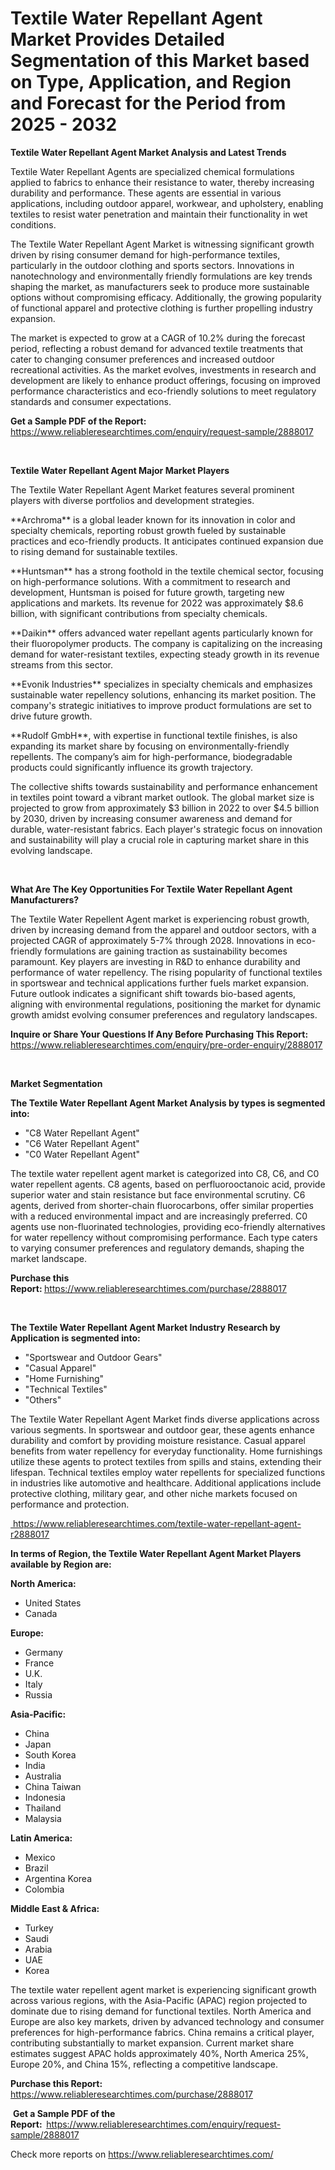 <p><h1>Textile Water Repellant Agent Market Provides Detailed Segmentation of this Market based on Type, Application, and Region and Forecast for the Period from 2025 - 2032</h1></p><p><strong>Textile Water Repellant Agent Market Analysis and Latest Trends</strong></p>
<p><p>Textile Water Repellant Agents are specialized chemical formulations applied to fabrics to enhance their resistance to water, thereby increasing durability and performance. These agents are essential in various applications, including outdoor apparel, workwear, and upholstery, enabling textiles to resist water penetration and maintain their functionality in wet conditions.</p><p>The Textile Water Repellant Agent Market is witnessing significant growth driven by rising consumer demand for high-performance textiles, particularly in the outdoor clothing and sports sectors. Innovations in nanotechnology and environmentally friendly formulations are key trends shaping the market, as manufacturers seek to produce more sustainable options without compromising efficacy. Additionally, the growing popularity of functional apparel and protective clothing is further propelling industry expansion.</p><p>The market is expected to grow at a CAGR of 10.2% during the forecast period, reflecting a robust demand for advanced textile treatments that cater to changing consumer preferences and increased outdoor recreational activities. As the market evolves, investments in research and development are likely to enhance product offerings, focusing on improved performance characteristics and eco-friendly solutions to meet regulatory standards and consumer expectations.</p></p>
<p><strong>Get a Sample PDF of the Report:&nbsp;</strong> <a href="https://www.reliableresearchtimes.com/enquiry/request-sample/2888017?utm_campaign=3311&utm_medium=2&utm_source=Github&utm_content=ia&utm_term=14032025&utm_id=textile-water-repellant-agent">https://www.reliableresearchtimes.com/enquiry/request-sample/2888017</a></p>
<p>&nbsp;</p>
<p><strong>Textile Water Repellant Agent Major Market Players</strong></p>
<p><p>The Textile Water Repellant Agent Market features several prominent players with diverse portfolios and development strategies. </p><p>**Archroma** is a global leader known for its innovation in color and specialty chemicals, reporting robust growth fueled by sustainable practices and eco-friendly products. It anticipates continued expansion due to rising demand for sustainable textiles.</p><p>**Huntsman** has a strong foothold in the textile chemical sector, focusing on high-performance solutions. With a commitment to research and development, Huntsman is poised for future growth, targeting new applications and markets. Its revenue for 2022 was approximately $8.6 billion, with significant contributions from specialty chemicals.</p><p>**Daikin** offers advanced water repellant agents particularly known for their fluoropolymer products. The company is capitalizing on the increasing demand for water-resistant textiles, expecting steady growth in its revenue streams from this sector.</p><p>**Evonik Industries** specializes in specialty chemicals and emphasizes sustainable water repellency solutions, enhancing its market position. The company's strategic initiatives to improve product formulations are set to drive future growth.</p><p>**Rudolf GmbH**, with expertise in functional textile finishes, is also expanding its market share by focusing on environmentally-friendly repellents. The company’s aim for high-performance, biodegradable products could significantly influence its growth trajectory.</p><p>The collective shifts towards sustainability and performance enhancement in textiles point toward a vibrant market outlook. The global market size is projected to grow from approximately $3 billion in 2022 to over $4.5 billion by 2030, driven by increasing consumer awareness and demand for durable, water-resistant fabrics. Each player's strategic focus on innovation and sustainability will play a crucial role in capturing market share in this evolving landscape.</p></p>
<p>&nbsp;</p>
<p><strong>What Are The Key Opportunities For Textile Water Repellant Agent Manufacturers?</strong></p>
<p><p>The Textile Water Repellent Agent market is experiencing robust growth, driven by increasing demand from the apparel and outdoor sectors, with a projected CAGR of approximately 5-7% through 2028. Innovations in eco-friendly formulations are gaining traction as sustainability becomes paramount. Key players are investing in R&D to enhance durability and performance of water repellency. The rising popularity of functional textiles in sportswear and technical applications further fuels market expansion. Future outlook indicates a significant shift towards bio-based agents, aligning with environmental regulations, positioning the market for dynamic growth amidst evolving consumer preferences and regulatory landscapes.</p></p>
<p><strong>Inquire or Share Your Questions If Any Before Purchasing This Report:</strong> <a href="https://www.reliableresearchtimes.com/enquiry/pre-order-enquiry/2888017?utm_campaign=3311&utm_medium=2&utm_source=Github&utm_content=ia&utm_term=14032025&utm_id=textile-water-repellant-agent">https://www.reliableresearchtimes.com/enquiry/pre-order-enquiry/2888017</a></p>
<p>&nbsp;</p>
<p><strong>Market Segmentation</strong></p>
<p><strong>The Textile Water Repellant Agent Market Analysis by types is segmented into:</strong></p>
<p><ul><li>"C8 Water Repellant Agent"</li><li>"C6 Water Repellant Agent"</li><li>"C0 Water Repellant Agent"</li></ul></p>
<p><p>The textile water repellent agent market is categorized into C8, C6, and C0 water repellent agents. C8 agents, based on perfluorooctanoic acid, provide superior water and stain resistance but face environmental scrutiny. C6 agents, derived from shorter-chain fluorocarbons, offer similar properties with a reduced environmental impact and are increasingly preferred. C0 agents use non-fluorinated technologies, providing eco-friendly alternatives for water repellency without compromising performance. Each type caters to varying consumer preferences and regulatory demands, shaping the market landscape.</p></p>
<p><strong>Purchase this Report:&nbsp;</strong><a href="https://www.reliableresearchtimes.com/purchase/2888017?utm_campaign=3311&utm_medium=2&utm_source=Github&utm_content=ia&utm_term=14032025&utm_id=textile-water-repellant-agent">https://www.reliableresearchtimes.com/purchase/2888017</a></p>
<p>&nbsp;</p>
<p><strong>The Textile Water Repellant Agent Market Industry Research by Application is segmented into:</strong></p>
<p><ul><li>"Sportswear and Outdoor Gears"</li><li>"Casual Apparel"</li><li>"Home Furnishing"</li><li>"Technical Textiles"</li><li>"Others"</li></ul></p>
<p><p>The Textile Water Repellant Agent Market finds diverse applications across various segments. In sportswear and outdoor gear, these agents enhance durability and comfort by providing moisture resistance. Casual apparel benefits from water repellency for everyday functionality. Home furnishings utilize these agents to protect textiles from spills and stains, extending their lifespan. Technical textiles employ water repellents for specialized functions in industries like automotive and healthcare. Additional applications include protective clothing, military gear, and other niche markets focused on performance and protection.</p></p>
<p><a href="https://www.reliableresearchtimes.com/textile-water-repellant-agent-r2888017?utm_campaign=3311&utm_medium=2&utm_source=Github&utm_content=ia&utm_term=14032025&utm_id=textile-water-repellant-agent">&nbsp;https://www.reliableresearchtimes.com/textile-water-repellant-agent-r2888017</a></p>
<p><strong>In terms of Region, the Textile Water Repellant Agent Market Players available by Region are:</strong></p>
<p>
    <p> <strong> North America: </strong>
        <ul>
            <li>United States</li>
            <li>Canada</li>
        </ul>
        </p> 
    <p> <strong> Europe: </strong>
        <ul>
            <li>Germany</li>
            <li>France</li>
            <li>U.K.</li>
            <li>Italy</li>
            <li>Russia</li>
        </ul>
        </p> 
    <p> <strong> Asia-Pacific: </strong>
        <ul>
            <li>China</li>
            <li>Japan</li>
            <li>South Korea</li>
            <li>India</li>
            <li>Australia</li>
            <li>China Taiwan</li>
            <li>Indonesia</li>
            <li>Thailand</li>
            <li>Malaysia</li>
        </ul>
        </p> 
    <p> <strong> Latin America: </strong>
        <ul>
            <li>Mexico</li>
            <li>Brazil</li>
            <li>Argentina Korea</li>
            <li>Colombia</li>
        </ul>
        </p> 
    <p> <strong> Middle East & Africa: </strong>
        <ul>
            <li>Turkey</li>
            <li>Saudi</li>
            <li>Arabia</li>
            <li>UAE</li>
            <li>Korea</li>
        </ul>
    </p>
    </p>
<p><p>The textile water repellent agent market is experiencing significant growth across various regions, with the Asia-Pacific (APAC) region projected to dominate due to rising demand for functional textiles. North America and Europe are also key markets, driven by advanced technology and consumer preferences for high-performance fabrics. China remains a critical player, contributing substantially to market expansion. Current market share estimates suggest APAC holds approximately 40%, North America 25%, Europe 20%, and China 15%, reflecting a competitive landscape.</p></p>
<p><strong>Purchase this Report: </strong><a href="https://www.reliableresearchtimes.com/purchase/2888017?utm_campaign=3311&utm_medium=2&utm_source=Github&utm_content=ia&utm_term=14032025&utm_id=textile-water-repellant-agent">https://www.reliableresearchtimes.com/purchase/2888017</a></p>
<p>&nbsp;<strong>Get a Sample PDF of the Report:&nbsp;&nbsp;</strong><a href="https://www.reliableresearchtimes.com/enquiry/request-sample/2888017?utm_campaign=3311&utm_medium=2&utm_source=Github&utm_content=ia&utm_term=14032025&utm_id=textile-water-repellant-agent">https://www.reliableresearchtimes.com/enquiry/request-sample/2888017</a></p>
<p><strong></strong></p>
<p>Check more reports on <a href="https://www.reliableresearchtimes.com/?utm_campaign=3311&utm_medium=2&utm_source=Github&utm_content=ia&utm_term=14032025&utm_id=textile-water-repellant-agent">https://www.reliableresearchtimes.com/</a></p>